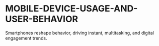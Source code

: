 # MOBILE-DEVICE-USAGE-AND-USER-BEHAVIOR
Smartphones reshape behavior, driving instant, multitasking, and digital engagement trends.
